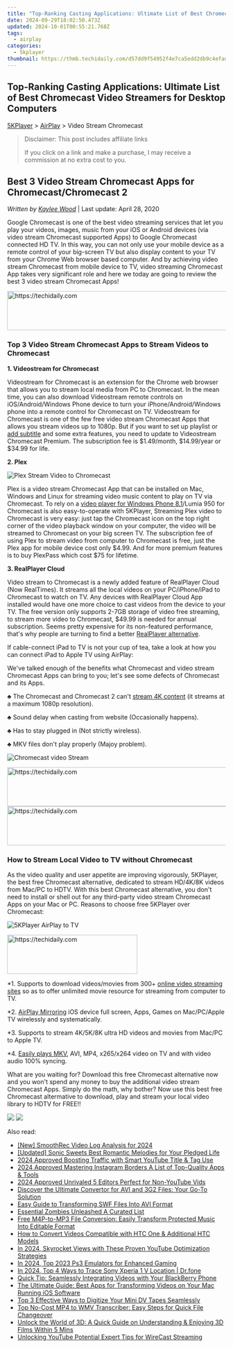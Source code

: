 ```yaml
---
title: "Top-Ranking Casting Applications: Ultimate List of Best Chromecast Video Streamers for Desktop Computers"
date: 2024-09-29T18:02:50.473Z
updated: 2024-10-01T00:55:21.768Z
tags:
  - airplay
categories:
  - 5kplayer
thumbnail: https://thmb.techidaily.com/d57dd9f54952f4e7ca5edd2db9c4efad701c22be438a3c8ee1521a12138dfcd3.jpg
---
```


## Top-Ranking Casting Applications: Ultimate List of Best Chromecast Video Streamers for Desktop Computers

[5KPlayer](https://tools.techidaily.com/5kplayer/products/) \> [AirPlay](https://tools.techidaily.com/5kplayer/airplay/) \> Video Stream Chromecast

>  Disclaimer: This post includes affiliate links
>
>  If you click on a link and make a purchase, I may receive a commission at no extra cost to you.
>

## Best 3 Video Stream Chromecast Apps for Chromecast/Chromecast 2

 _Written by [Kaylee Wood](https://www.quora.com/profile/Amanda-Hu-21)_ | Last update: April 28, 2020

Google Chromecast is one of the best video streaming services that let you play your videos, images, music from your iOS or Android devices (via video stream Chromecast supported Apps) to Google Chromecast connected HD TV. In this way, you can not only use your mobile device as a remote control of your big-screen TV but also display content to your TV from your Chrome Web browser based computer. And by achieving video stream Chromecast from mobile device to TV, video streaming Chromecast App takes very significant role and here we today are going to review the best 3 video stream Chromecast Apps! 

<!-- affiliate ads begin -->
<a href="https://ephamedtechinc.pxf.io/c/5597632/2130532/26400" target="_top" id="2130532">
  <img src="//a.impactradius-go.com/display-ad/26400-2130532" border="0" alt="https://techidaily.com" width="728" height="90"/>
</a>
<img height="0" width="0" src="https://ephamedtechinc.pxf.io/i/5597632/2130532/26400" style="position:absolute;visibility:hidden;" border="0" />
<!-- affiliate ads end -->

### Top 3 Video Stream Chromecast Apps to Stream Videos to Chromecast

**1\. Videostream for Chromecast** 

Videostream for Chromecast is an extension for the Chrome web browser that allows you to stream local media from PC to Chromecast. In the mean time, you can also download Videostream remote controls on iOS/Android/Windows Phone device to turn your iPhone/Android/Windows phone into a remote control for Chromecast on TV. Videostream for Chromecast is one of the few free video stream Chromecast Apps that allows you stream videos up to 1080p. But if you want to set up playlist or [add subtitle](https://tools.techidaily.com/5kplayer/video-music-player/) and some extra features, you need to update to Videostream Chromecast Premium. The subscription fee is $1.49/month, $14.99/year or $34.99 for life. 

**2\. Plex**

![Plex Stream Video to Chromecast](https://www.5kplayer.com/airplay/img/plex-players-icon.jpg) 

Plex is a video stream Chromecast App that can be installed on Mac, Windows and Linux for streaming video music content to play on TV via Chromecast. To rely on a [video player for Windows Phone 8.1](https://tools.techidaily.com/5kplayer/video-music-player/)/Lumia 950 for Chromecast is also easy-to-operate with 5KPlayer, Streaming Plex video to Chromecast is very easy: just tap the Chromecast icon on the top right corner of the video playback window on your computer, the video will be streamed to Chromecast on your big screen TV. The subscription fee of using Plex to stream video from computer to Chromecast is free, just the Plex app for mobile device cost only $4.99\. And for more premium features is to buy PlexPass which cost $75 for lifetime. 

**3\. RealPlayer Cloud** 

Video stream to Chromecast is a newly added feature of RealPlayer Cloud (Now RealTimes). It streams all the local videos on your PC/iPhone/iPad to Chromecast to watch on TV. Any devices with RealPlayer Cloud App installed would have one more choice to cast videos from the device to your TV. The free version only supports 2-7GB storage of video free streaming, to stream more video to Chromecast, $49.99 is needed for annual subscription. Seems pretty expensive for its non-featured performance, that's why people are turning to find a better [RealPlayer alternative](https://tools.techidaily.com/5kplayer/youtube-download/). 

If cable-connect iPad to TV is not your cup of tea, take a look at how you can connect iPad to Apple TV using AirPlay:

 We've talked enough of the benefits what Chromecast and video stream Chromecast Apps can bring to you; let's see some defects of Chromecast and its Apps. 

 ♣ The Chromecast and Chromecast 2 can't [stream 4K content](https://tools.techidaily.com/5kplayer/airplay/) (it streams at a maximum 1080p resolution).

 ♣ Sound delay when casting from website (Occasionally happens).

 ♣ Has to stay plugged in (Not strictly wireless).

♣ MKV files don't play properly (Majoy problem). 

![Chromecast video Stream](https://www.5kplayer.com/airplay/img/chromecast-2.jpg) 

<!-- affiliate ads begin -->
<a href="https://ephamedtechinc.pxf.io/c/5597632/2130529/26400" target="_top" id="2130529">
  <img src="//a.impactradius-go.com/display-ad/26400-2130529" border="0" alt="https://techidaily.com" width="728" height="90"/>
</a>
<img height="0" width="0" src="https://ephamedtechinc.pxf.io/i/5597632/2130529/26400" style="position:absolute;visibility:hidden;" border="0" />
<!-- affiliate ads end -->

<!-- affiliate ads begin -->
<a href="https://appsumo.8odi.net/c/5597632/2118314/7443" target="_top" id="2118314">
  <img src="//a.impactradius-go.com/display-ad/7443-2118314" border="0" alt="https://techidaily.com" width="728" height="90"/>
</a>
<img height="0" width="0" src="https://appsumo.8odi.net/i/5597632/2118314/7443" style="position:absolute;visibility:hidden;" border="0" />
<!-- affiliate ads end -->

### How to Stream Local Video to TV without Chromecast

As the video quality and user appetite are improving vigorously, 5KPlayer, the best free Chromecast alternative, dedicated to stream HD/4K/8K videos from Mac/PC to HDTV. With this best Chromecast alternative, you don't need to install or shell out for any third-party video stream Chromecast Apps on your Mac or PC. Reasons to choose free 5KPlayer over Chromecast: 

![5KPlayer AirPlay to TV](https://www.5kplayer.com/airplay/img/airplay-mirroring-game.png) 

<!-- affiliate ads begin -->
<a href="https://aligracehair.sjv.io/c/5597632/2006914/19272" target="_top" id="2006914">
  <img src="//a.impactradius-go.com/display-ad/19272-2006914" border="0" alt="https://techidaily.com" width="300" height="90"/>
</a>
<img height="0" width="0" src="https://aligracehair.sjv.io/i/5597632/2006914/19272" style="position:absolute;visibility:hidden;" border="0" />
<!-- affiliate ads end -->

\*1\. Supports to download videos/movies from 300+ [online video streaming sites](https://tools.techidaily.com/5kplayer/youtube-download/) so as to offer unlimited movie resource for streaming from computer to TV. 

\*2\. [AirPlay Mirroring](https://tools.techidaily.com/5kplayer/airplay/) iOS device full screen, Apps, Games on Mac/PC/Apple TV wirelessly and systematically. 

\*3\. Supports to stream 4K/5K/8K ultra HD videos and movies from Mac/PC to Apple TV. 

\*4\. [Easily plays MKV](https://tools.techidaily.com/5kplayer/video-music-player/), AVI, MP4, x265/x264 video on TV and with video audio 100% syncing. 

What are you waiting for? Download this free Chromecast alternative now and you won't spend any money to buy the additional video stream Chromecast Apps. Simply do the math, why bother? Now use this best free Chromecast altermative to download, play and stream your local video library to HDTV for FREE!! 

[![](https://www.5kplayer.com/airplay/../button/freedownwhitewin.png)](https://tools.techidaily.com/5kplayer/products/) [![](https://www.5kplayer.com/airplay/../button/freedownbackmac.png)](https://tools.techidaily.com/5kplayer/products/)

<ins class="adsbygoogle"
     style="display:block"
     data-ad-format="autorelaxed"
     data-ad-client="ca-pub-7571918770474297"
     data-ad-slot="1223367746"></ins>

<ins class="adsbygoogle"
     style="display:block"
     data-ad-client="ca-pub-7571918770474297"
     data-ad-slot="8358498916"
     data-ad-format="auto"
     data-full-width-responsive="true"></ins>

<span class="atpl-alsoreadstyle">Also read:</span>
<div><ul>
<li><a href="https://video-screen-grab.techidaily.com/new-smoothrec-video-log-analysis-for-2024/"><u>[New] SmoothRec Video Log Analysis for 2024</u></a></li>
<li><a href="https://extra-skills.techidaily.com/updated-sonic-sweets-best-romantic-melodies-for-your-pledged-life/"><u>[Updated] Sonic Sweets Best Romantic Melodies for Your Pledged Life</u></a></li>
<li><a href="https://youtube-videos.techidaily.com/2024-approved-boosting-traffic-with-smart-youtube-title-and-tag-use/"><u>2024 Approved Boosting Traffic with Smart YouTube Title & Tag Use</u></a></li>
<li><a href="https://instagram-video-recordings.techidaily.com/2024-approved-mastering-instagram-borders-a-list-of-top-quality-apps-and-tools/"><u>2024 Approved Mastering Instagram Borders A List of Top-Quality Apps & Tools</u></a></li>
<li><a href="https://youtube-webster.techidaily.com/approved-unrivaled-5-editors-perfect-for-non-youtube-vids/"><u>2024 Approved Unrivaled 5 Editors Perfect for Non-YouTube Vids</u></a></li>
<li><a href="https://media-tips.techidaily.com/1723620217168-discover-the-ultimate-convertor-for-avi-and-3g2-files-your-go-to-solution/"><u>Discover the Ultimate Convertor for AVI and 3G2 Files: Your Go-To Solution</u></a></li>
<li><a href="https://media-tips.techidaily.com/easy-guide-to-transforming-swf-files-into-avi-format/"><u>Easy Guide to Transforming SWF Files Into AVI Format</u></a></li>
<li><a href="https://screen-sharing-recording.techidaily.com/essential-zombies-unleashed-a-curated-list/"><u>Essential Zombies Unleashed A Curated List</u></a></li>
<li><a href="https://media-tips.techidaily.com/free-m4p-to-mp3-file-conversion-easily-transform-protected-music-into-editable-format/"><u>Free M4P-to-MP3 File Conversion: Easily Transform Protected Music Into Editable Format</u></a></li>
<li><a href="https://media-tips.techidaily.com/how-to-convert-videos-compatible-with-htc-one-and-additional-htc-models/"><u>How to Convert Videos Compatible with HTC One & Additional HTC Models</u></a></li>
<li><a href="https://youtube-docs.techidaily.com/24-skyrocket-views-with-these-proven-youtube-optimization-strategies/"><u>In 2024, Skyrocket Views with These Proven YouTube Optimization Strategies</u></a></li>
<li><a href="https://screen-activity-recording.techidaily.com/in-2024-top-2023-ps3-emulators-for-enhanced-gaming/"><u>In 2024, Top 2023 Ps3 Emulators for Enhanced Gaming</u></a></li>
<li><a href="https://android-location-track.techidaily.com/in-2024-top-4-ways-to-trace-sony-xperia-1-v-location-drfone-by-drfone-virtual-android/"><u>In 2024, Top 4 Ways to Trace Sony Xperia 1 V Location | Dr.fone</u></a></li>
<li><a href="https://media-tips.techidaily.com/quick-tip-seamlessly-integrating-videos-with-your-blackberry-phone/"><u>Quick Tip: Seamlessly Integrating Videos with Your BlackBerry Phone</u></a></li>
<li><a href="https://media-tips.techidaily.com/the-ultimate-guide-best-apps-for-transforming-videos-on-your-mac-running-ios-software/"><u>The Ultimate Guide: Best Apps for Transforming Videos on Your Mac Running iOS Software</u></a></li>
<li><a href="https://media-tips.techidaily.com/top-3-effective-ways-to-digitize-your-mini-dv-tapes-seamlessly/"><u>Top 3 Effective Ways to Digitize Your Mini DV Tapes Seamlessly</u></a></li>
<li><a href="https://media-tips.techidaily.com/top-no-cost-mp4-to-wmv-transcriber-easy-steps-for-quick-file-changeover/"><u>Top No-Cost MP4 to WMV Transcriber: Easy Steps for Quick File Changeover</u></a></li>
<li><a href="https://media-tips.techidaily.com/unlock-the-world-of-3d-a-quick-guide-on-understanding-and-enjoying-3d-films-within-5-mins/"><u>Unlock the World of 3D: A Quick Guide on Understanding & Enjoying 3D Films Within 5 Mins</u></a></li>
<li><a href="https://youtube-video-recordings.techidaily.com/unlocking-youtube-potential-expert-tips-for-wirecast-streaming/"><u>Unlocking YouTube Potential Expert Tips for WireCast Streaming</u></a></li>
</ul></div>

